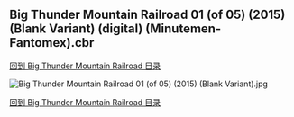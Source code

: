 ## Big Thunder Mountain Railroad 01 (of 05) (2015) (Blank Variant) (digital) (Minutemen-Fantomex).cbr


[回到 Big Thunder Mountain Railroad 目录](https://github.com/alicewish/markdown/blob/master/series/Big-Thunder-Mountain-Railroad.md)


![Big Thunder Mountain Railroad 01 (of 05) (2015) (Blank Variant).jpg](https://wx1.sinaimg.cn/large/6a9fdecaly1ft6j1f8dqjj21kw2ed7f1.jpg)

[回到 Big Thunder Mountain Railroad 目录](https://github.com/alicewish/markdown/blob/master/series/Big-Thunder-Mountain-Railroad.md)

